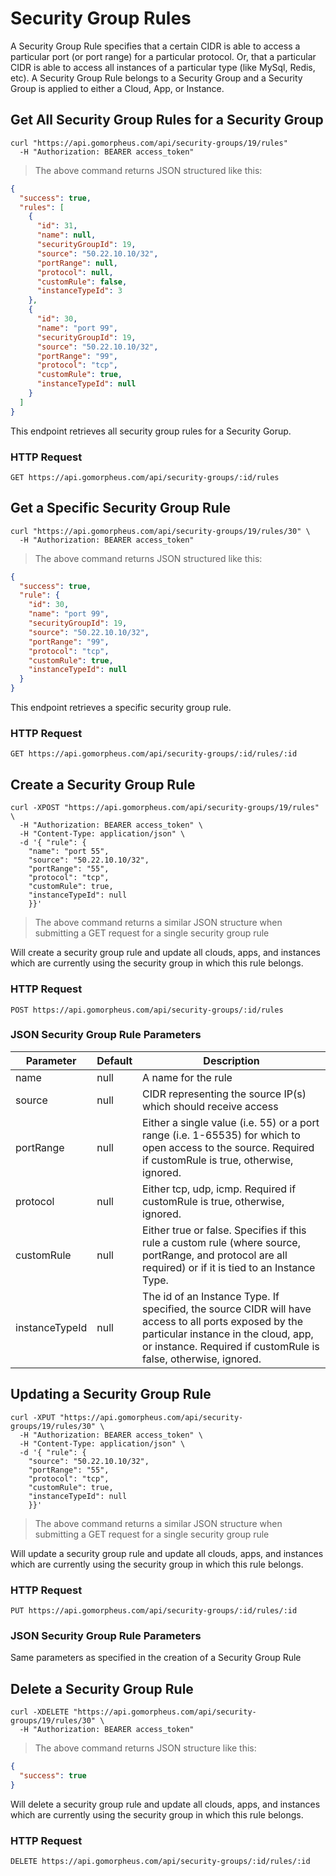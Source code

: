 # Security Group Rules

A Security Group Rule specifies that a certain CIDR is able to access a particular port (or port range) for a particular protocol.  Or, that a particular CIDR is able to access all instances of a particular type (like MySql, Redis, etc).  A Security Group Rule belongs to a Security Group and a Security Group is applied to either a Cloud, App, or Instance.

## Get All Security Group Rules for a Security Group

```shell
curl "https://api.gomorpheus.com/api/security-groups/19/rules"
  -H "Authorization: BEARER access_token"
```

> The above command returns JSON structured like this:

```json
{
  "success": true,
  "rules": [
    {
      "id": 31,
      "name": null,
      "securityGroupId": 19,
      "source": "50.22.10.10/32",
      "portRange": null,
      "protocol": null,
      "customRule": false,
      "instanceTypeId": 3
    },
    {
      "id": 30,
      "name": "port 99",
      "securityGroupId": 19,
      "source": "50.22.10.10/32",
      "portRange": "99",
      "protocol": "tcp",
      "customRule": true,
      "instanceTypeId": null
    }
  ]
}
```

This endpoint retrieves all security group rules for a Security Gorup.

### HTTP Request

`GET https://api.gomorpheus.com/api/security-groups/:id/rules`

## Get a Specific Security Group Rule

```shell
curl "https://api.gomorpheus.com/api/security-groups/19/rules/30" \
  -H "Authorization: BEARER access_token"
```

> The above command returns JSON structured like this:

```json
{
  "success": true,
  "rule": {
    "id": 30,
    "name": "port 99",
    "securityGroupId": 19,
    "source": "50.22.10.10/32",
    "portRange": "99",
    "protocol": "tcp",
    "customRule": true,
    "instanceTypeId": null
  }
}
```

This endpoint retrieves a specific security group rule.

### HTTP Request

`GET https://api.gomorpheus.com/api/security-groups/:id/rules/:id`

## Create a Security Group Rule

```shell
curl -XPOST "https://api.gomorpheus.com/api/security-groups/19/rules" \
  -H "Authorization: BEARER access_token" \
  -H "Content-Type: application/json" \
  -d '{ "rule": {
    "name": "port 55",
    "source": "50.22.10.10/32",
    "portRange": "55",
    "protocol": "tcp",
    "customRule": true,
    "instanceTypeId": null
    }}'
```

> The above command returns a similar JSON structure when submitting a GET request for a single security group rule 

Will create a security group rule and update all clouds, apps, and instances which are currently using the security group in which this rule belongs.

### HTTP Request

`POST https://api.gomorpheus.com/api/security-groups/:id/rules`

### JSON Security Group Rule Parameters

Parameter | Default | Description
--------- | ------- | -----------
name      | null | A name for the rule
source      | null | CIDR representing the source IP(s) which should receive access
portRange | null | Either a single value (i.e. 55) or a port range (i.e. 1-65535) for which to open access to the source.  Required if customRule is true, otherwise, ignored.
protocol | null | Either tcp, udp, icmp. Required if customRule is true, otherwise, ignored.
customRule | null | Either true or false.  Specifies if this rule a custom rule (where source, portRange, and protocol are all required) or if it is tied to an Instance Type.
instanceTypeId | null | The id of an Instance Type.  If specified, the source CIDR will have access to all ports exposed by the particular instance in the cloud, app, or instance.  Required if customRule is false, otherwise, ignored. 

## Updating a Security Group Rule

```shell
curl -XPUT "https://api.gomorpheus.com/api/security-groups/19/rules/30" \
  -H "Authorization: BEARER access_token" \
  -H "Content-Type: application/json" \
  -d '{ "rule": {
    "source": "50.22.10.10/32",
    "portRange": "55",
    "protocol": "tcp",
    "customRule": true,
    "instanceTypeId": null
    }}'
```

> The above command returns a similar JSON structure when submitting a GET request for a single security group rule

Will update a security group rule and update all clouds, apps, and instances which are currently using the security group in which this rule belongs.

### HTTP Request

`PUT https://api.gomorpheus.com/api/security-groups/:id/rules/:id`

### JSON Security Group Rule Parameters

Same parameters as specified in the creation of a Security Group Rule

## Delete a Security Group Rule

```shell
curl -XDELETE "https://api.gomorpheus.com/api/security-groups/19/rules/30" \
  -H "Authorization: BEARER access_token"
```

> The above command returns JSON structure like this:

```json
{
  "success": true
}
```

Will delete a security group rule and update all clouds, apps, and instances which are currently using the security group in which this rule belongs.

### HTTP Request

`DELETE https://api.gomorpheus.com/api/security-groups/:id/rules/:id`